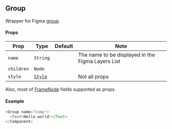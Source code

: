 ## Group

Wrapper for Figma [group](https://www.figma.com/plugin-docs/api/figma/#group).

#### Props

| Prop       | Type     | Default | Note                                              |
| ---------- | -------- | ------- | ------------------------------------------------- |
| `name`     | `String` |         | The name to be displayed in the Figma Layers List |
| `children` | `Node`   |         |                                                   |
| `style`    | [`Style`](/docs/styling.md)   |         | Not all props                                                 |

Also, most of [FrameNode](https://www.figma.com/plugin-docs/api/FrameNode/) fields supported as props.

#### Example

```javascript
<Group name="Comp">
  <Text>Hello world!</Text>
</Component>
```
